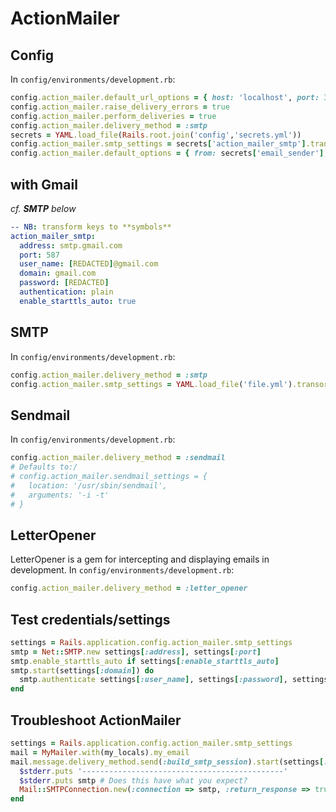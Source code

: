 # ActionMailer

## Config
In `config/environments/development.rb`:
```ruby
config.action_mailer.default_url_options = { host: 'localhost', port: 3000 }
config.action_mailer.raise_delivery_errors = true
config.action_mailer.perform_deliveries = true
config.action_mailer.delivery_method = :smtp
secrets = YAML.load_file(Rails.root.join('config','secrets.yml'))
config.action_mailer.smtp_settings = secrets['action_mailer_smtp'].transform_keys(&:to_sym)
config.action_mailer.default_options = { from: secrets['email_sender'], to: secrets['admin_email'] }
```

## with Gmail
_cf. **SMTP** below_
```yaml
-- NB: transform keys to **symbols**
action_mailer_smtp:
  address: smtp.gmail.com
  port: 587
  user_name: [REDACTED]@gmail.com
  domain: gmail.com
  password: [REDACTED]
  authentication: plain
  enable_starttls_auto: true
```

## SMTP
In `config/environments/development.rb`:
```ruby
config.action_mailer.delivery_method = :smtp
config.action_mailer.smtp_settings = YAML.load_file('file.yml').transorm_keys(&:to_sym)
```

## Sendmail
In `config/environments/development.rb`:
```ruby
config.action_mailer.delivery_method = :sendmail
# Defaults to:/
# config.action_mailer.sendmail_settings = {
#   location: '/usr/sbin/sendmail',
#   arguments: '-i -t'
# }
```

## LetterOpener
LetterOpener is a gem for intercepting and displaying emails in development.
In `config/environments/development.rb`:
```ruby
config.action_mailer.delivery_method = :letter_opener
```

## Test credentials/settings
```ruby
settings = Rails.application.config.action_mailer.smtp_settings
smtp = Net::SMTP.new settings[:address], settings[:port]
smtp.enable_starttls_auto if settings[:enable_starttls_auto]
smtp.start(settings[:domain]) do
  smtp.authenticate settings[:user_name], settings[:password], settings[:authentication]
end
```

## Troubleshoot ActionMailer
```ruby
settings = Rails.application.config.action_mailer.smtp_settings
mail = MyMailer.with(my_locals).my_email
mail.message.delivery_method.send(:build_smtp_session).start(settings[:domain], settings[:user_name], settings[:password], settings[:authentication]) do |smtp|
  $stderr.puts '---------------------------------------------'
  $stderr.puts smtp # Does this have what you expect?
  Mail::SMTPConnection.new(:connection => smtp, :return_response => true).deliver!(mail)
end
```
